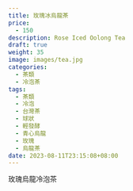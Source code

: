 ```yaml
---
title: 玫瑰冰烏龍茶
price:
  - 150
description: Rose Iced Oolong Tea
draft: true
weight: 35
image: images/tea.jpg
categories:
  - 茶類
  - 冷泡茶
tags:
  - 茶類
  - 冷泡
  - 台灣茶
  - 球狀
  - 輕發酵
  - 青心烏龍
  - 玫瑰
  - 烏龍茶
date: 2023-08-11T23:15:08+08:00
---
```

玫瑰烏龍冷泡茶